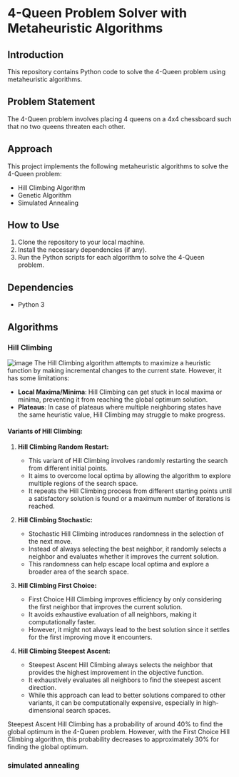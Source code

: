 # 4-Queen Problem Solver with Metaheuristic Algorithms

## Introduction
This repository contains Python code to solve the 4-Queen problem using metaheuristic algorithms.

## Problem Statement
The 4-Queen problem involves placing 4 queens on a 4x4 chessboard such that no two queens threaten each other.

## Approach
This project implements the following metaheuristic algorithms to solve the 4-Queen problem:
- Hill Climbing Algorithm
- Genetic Algorithm
- Simulated Annealing

## How to Use
1. Clone the repository to your local machine.
2. Install the necessary dependencies (if any).
3. Run the Python scripts for each algorithm to solve the 4-Queen problem.

## Dependencies
- Python 3

## Algorithms
### Hill Climbing
![image](https://github.com/armawwnn/4-Queens-Problem/assets/55153680/4de848b2-e7ec-4eaa-8ff1-a33bc0abfcce)
The Hill Climbing algorithm attempts to maximize a heuristic function by making incremental changes to the current state. However, it has some limitations:
- **Local Maxima/Minima**: Hill Climbing can get stuck in local maxima or minima, preventing it from reaching the global optimum solution.
- **Plateaus**: In case of plateaus where multiple neighboring states have the same heuristic value, Hill Climbing may struggle to make progress.

#### Variants of Hill Climbing:
1. **Hill Climbing Random Restart:**
   - This variant of Hill Climbing involves randomly restarting the search from different initial points.
   - It aims to overcome local optima by allowing the algorithm to explore multiple regions of the search space.
   - It repeats the Hill Climbing process from different starting points until a satisfactory solution is found or a maximum number of iterations is reached.

2. **Hill Climbing Stochastic:**
   - Stochastic Hill Climbing introduces randomness in the selection of the next move.
   - Instead of always selecting the best neighbor, it randomly selects a neighbor and evaluates whether it improves the current solution.
   - This randomness can help escape local optima and explore a broader area of the search space.

3. **Hill Climbing First Choice:**
   - First Choice Hill Climbing improves efficiency by only considering the first neighbor that improves the current solution.
   - It avoids exhaustive evaluation of all neighbors, making it computationally faster.
   - However, it might not always lead to the best solution since it settles for the first improving move it encounters.

4. **Hill Climbing Steepest Ascent:**
   - Steepest Ascent Hill Climbing always selects the neighbor that provides the highest improvement in the objective function.
   - It exhaustively evaluates all neighbors to find the steepest ascent direction.
   - While this approach can lead to better solutions compared to other variants, it can be computationally expensive, especially in high-dimensional search spaces.

Steepest Ascent Hill Climbing has a probability of around 40% to find the global optimum in the 4-Queen problem. However, with the First Choice Hill Climbing algorithm, this probability decreases to approximately 30% for finding the global optimum.

### simulated annealing


